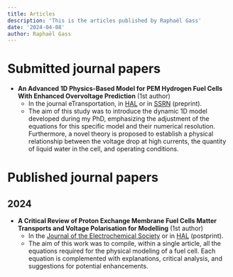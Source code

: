 ```yaml
---
title: Articles
description: 'This is the articles published by Raphaël Gass'
date: '2024-04-08'
author: Raphaël Gass
---
```

	
# Submitted journal papers
- **An Advanced 1D Physics-Based Model for PEM Hydrogen Fuel Cells With Enhanced Overvoltage Prediction** (1st author)
	- In the journal eTransportation, in [HAL](https://hal.science/hal-04530852) or in [SSRN](http://dx.doi.org/10.2139/ssrn.4812343) (preprint).
	- The aim of this study was to introduce the dynamic 1D model developed during my PhD, emphasizing the adjustment of the equations for this specific model and their numerical resolution. Furthermore, a novel theory is proposed to establish a physical relationship between the voltage drop at high currents, the quantity of liquid water in the cell, and operating conditions.
	
# Published journal papers
## 2024
- **A Critical Review of Proton Exchange Membrane Fuel Cells Matter Transports and Voltage Polarisation for Modelling** (1st author)
	- In the [Journal of the Electrochemical Society](https://doi.org/10.1149/1945-7111/ad305a) or in [HAL](https://hal.science/hal-04493419) (postprint).
	- The aim of this work was to compile, within a single article, all the equations required for the physical modeling of a fuel cell. Each equation is complemented with explanations, critical analysis, and suggestions for potential enhancements.

